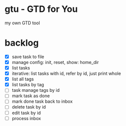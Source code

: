 # gtu - GTD for You
my own GTD tool

# backlog
* [x] save task to file
* [x] manage config: init, reset, show: home_dir
* [x] list tasks
* [x] iterative: list tasks with id, refer by id, just print whole
* [x] list all tags
* [x] list tasks by tag
* [ ] task manage tags by id
* [ ] mark task as done
* [ ] mark done task back to inbox
* [ ] delete task by id
* [ ] edit task by id
* [ ] process inbox
